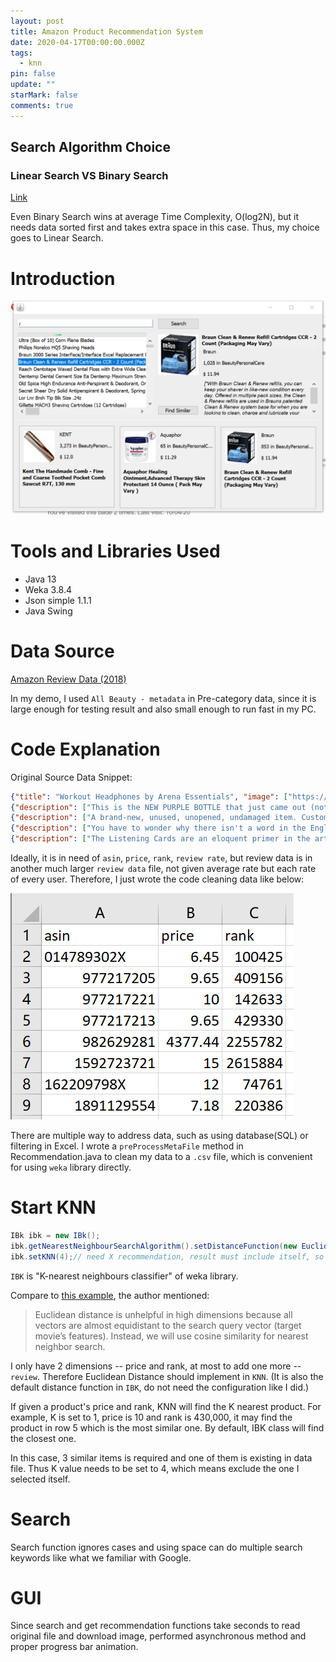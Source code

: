 ```yaml
---
layout: post
title: Amazon Product Recommendation System
date: 2020-04-17T00:00:00.000Z
tags:
  - knn
pin: false
update: ""
starMark: false
comments: true
---
```

## Search Algorithm Choice

### Linear Search VS Binary Search

[Link](https://techdifferences.com/difference-between-linear-search-and-binary-search.html)

Even Binary Search wins at average Time Complexity, O(log2N), but it needs data sorted first and takes extra space in this case. Thus, my choice goes to Linear Search.

# Introduction

![Screenshot](/assets/uploads/5e191dac7cb767d152d97ae9a02bf28.png)

# Tools and Libraries Used

* Java 13
* Weka 3.8.4
* Json simple 1.1.1
* Java Swing

# Data Source

[Amazon Review Data (2018)](https://nijianmo.github.io/amazon/index.html)

In my demo, I used `All Beauty - metadata` in Pre-category data, since it is large enough for testing result and also small enough to run fast in my PC.

# Code Explanation

Original Source Data Snippet:

```json
{"title": "Workout Headphones by Arena Essentials", "image": ["https://images-na.ssl-images-amazon.com/images/I/61BM8VG0BCL._SS40_.jpg", "https://images-na.ssl-images-amazon.com/images/I/61YKSNFYPPL._SS40_.jpg"], "brand": "HarperCollins", "rank": "3,235,148inBeautyamp;PersonalCare(", "main_cat": "All Beauty", "asin": "0061073717"}
{"description": ["This is the NEW PURPLE BOTTLE that just came out (not the old black bottle which came out years ago and has been discontinued)\n\nBlack Diamond\nIndoor Lotion\nTingle\nNew\nFull Size Bottle", "", ""], "title": "Black Diamond", "brand": "Swedish Beauty", "rank": "1,462,563inBeautyamp;PersonalCare(", "also_view": ["B000LXTNMW"], "main_cat": "All Beauty", "asin": "0143026860"}
{"description": ["A brand-new, unused, unopened, undamaged item. Customer Satisfaction Guaranteed."], "title": "12 Pc BLUE HEAVEN KAJAL\"HERBAL kajal With VITAMIN E COLOR Natural BLACK", "also_buy": ["B00OWT3W28", "B010E1X15K", "B0796RMSV8", "B07HPBWSW2", "B010FQJWWK", "B00IGBID9A", "B07C9KZTXP", "B00DNK5UR2", "B0079Z48S4", "B005EIIAPA", "B00MSU90U6", "B079MHLF3Z", "B078VXMNQQ", "B072SJQW3B", "B00MAX5TCY", "B01HTGNIH4", "B01BIRIPA0", "B0777796G5", "B01BEABLO8", "B01KJK7UA8", "B007T8LXZC", "B00ISAPPLI", "B07DDCD86N", "B01N6MIQ27"], "brand": "BLUE HEAVE", "rank": "100,425inBeautyPersonalCare(", "also_view": ["B00OWT3W28", "B0796RMSV8", "B010E1X15K", "B010FQJWWK", "B00OXQXP04", "B0079Z48S4", "B07C9KZTXP", "B06XC324BV", "1201025818", "B01BEABLO8", "B078V56SX1", "B00FLQ3VIQ", "B0154B5PAY", "B07KSHBD3R", "B078X9FPRD", "B07BN2WX93", "B00F6W0IGI", "B015E689YS", "B074QLLZ7V", "B01GW09XRW", "B005287VJ8", "B0789K416H", "B074VX7K85", "B0798KV8S6", "B0768XX5PM", "B071D5N6Z3", "B07B95FR76", "B01N9JM42T", "B07GKHKX6M", "0000045284", "B006LXBSYM", "B076DFBZLQ", "4784294759", "B07HPBWSW2", "B00LX45G1A", "B00H4XWEGO", "B01HBUSDPK", "B07BZ1KJX9", "B01LX6I5X0", "B00JGQJL4U", "B07BPVDPT9", "B00CEETD1M", "B00CTTJH04", "B00UC05MEM", "B00MAX5TCY", "B01BY5KDEC", "B071G69PGN", "B07H3XDM3M", "B006HCJXBM", "B077SW7V67", "B006WZ9TPO", "B0768YNQND", "B0079Z7GH4", "B07JZ527T2", "B0742J58WT", "B07C3GZJRB", "B077J4Q3K3"], "main_cat": "All Beauty", "price": "$6.45", "asin": "014789302X"}
{"description": ["You have to wonder why there isn't a word in the English language for the fireworks that go off in your brain when you finally kiss someone you've wanted for years. Or for the intimacy and tenderness you feel as you hold the hand of a suffering friend. A generation after the height of the AIDS crisis, what is it like to be a young gay man in New York? How many words are there now for the different kinds of pain, the different kinds of love? Matthew Lopez's The Inheritance premieres in two parts at the Young Vic Theatre, London, in March 2018.", "Matthew Lopez is the author of The Whipping Man (Luna Stage Company, Manhattan Theatre Club), The Legend of Georgia McBride (Denver Center for Performing Arts; Manhattan Class Company, Geffen Playhouse), Somewhere (The Old Globe, Hartford Stage), Reverberation (Hartford Stage Company), and Zoey's Perfect Wedding (Denver Center for the Performing Arts). In London, he was represented in Headlong Theatre's 9/11 Decade anthology with his short play The Sentinels."], "title": "The Inheritance", "also_buy": ["1848426380", "B07JVF7M3C", "1644450003", "1635571766", "1559365978", "1559365862", "0857055429", "B07J36923G", "0525618643", "1939931614", "B07HC435LF", "0573697094", "B07D4ZWCMB", "0735223521", "162779834X", "1468315714", "1420956493", "0345806565", "B07HC5H94C", "1101874562", "1559363843", "082223226X", "1350069299", "B07895XF5C", "1559365730", "1559365420", "0062795252", "B07BMLQN93", "3836563487", "177046316X", "0872867862", "1559365382", "155936582X", "0393310329", "1559365560", "B07GGRJWRW", "0802137563", "B0767FCYDP", "031631613X", "0804172706", "B0788XVVD8", "155936534X", "086547771X", "1559365323", "B01H4Z7CZE", "0316316121", "1328764524", "0199832536", "0735218196", "081013358X", "0452274001", "1559365404", "0738215678", "1555977359", "1848426038", "082222156X", "1468311085", "076246481X", "B07GW7NRW8", "0822225336", "0316188549", "1848426313", "1593500750", "B078DDYRBL", "B07GGCZ7GZ", "0571328873", "155659495X", "1559365471", "0822231166", "1984854275", "1593501463", "039959227X", "0573640041", "1501198246", "0684843269", "0865479445", "1250122430", "1559364580", "1783191430", "0143128752", "0573705674", "B072ZM74YY", "B0001HAGRE", "1400032385", "0571245927", "0552162949", "0553419056", "0822200732", "B003554PYO", "1350045985", "0307275930", "155936551X", "1559360410", "1559361131", "1350055018", "0007465084"], "brand": "Sunatoria", "rank": "476,831inBeautyPersonalCare(", "also_view": ["0571352367", "0573697094", "1635571766", "1559365978", "1420956493", "1634242173", "1848426380", "155936582X", "1350071935", "1718116373", "1848426038", "031631613X", "0062795252"], "main_cat": "All Beauty", "asin": "0571348351"}
{"description": ["The Listening Cards are an eloquent primer in the art of listening, offering you quick, straightforward and memorable lessons and graphics to help you and those you know easily improve your listening skills without having to read a big book. Each deck also includes underlying philosophy for listening and instructions for using the cards individually, with a partner or with a group. Attending website has free lessons and videos to learn even more.", "", ""], "title": "The Listening Cards", "image": ["https://images-na.ssl-images-amazon.com/images/I/51VcC85I8lL._SS40_.jpg"], "brand": "Listening Planet", "rank": "2,967,592inBeautyamp;PersonalCare(", "main_cat": "All Beauty", "asin": "0692508988"}
```

Ideally, it is in need of `asin`, `price`, `rank`, `review rate`, but review data is in another much larger `review data` file, not given average rate but each rate of every user. Therefore, I just wrote the code cleaning data like below:

![](/assets/uploads/20200418215012.png)

There are multiple way to address data, such as using database(SQL) or filtering in Excel. I wrote a `preProcessMetaFile` method in Recommendation.java to clean my data to a `.csv` file, which is convenient for using `weka` library directly.

# Start KNN
```java
IBk ibk = new IBk();
ibk.getNearestNeighbourSearchAlgorithm().setDistanceFunction(new EuclideanDistance());// Use Euclidean Distance
ibk.setKNN(4);// need X recommendation, result must include itself, so add 1 neighbor
```
`IBK` is "K-nearest neighbours classifier" of weka library.

Compare to [this example](https://towardsdatascience.com/prototyping-a-recommender-system-step-by-step-part-1-knn-item-based-collaborative-filtering-637969614ea), the author mentioned:

> Euclidean distance is unhelpful in high dimensions because all vectors are almost equidistant to the search query vector (target movie’s features). Instead, we will use cosine similarity for nearest neighbor search.

I only have 2 dimensions -- price and rank, at most to add one more --`review`. Therefore Euclidean Distance should implement in `KNN`. (It is also the default distance function in  `IBK`, do not need the configuration like I did.)

If given a product's price and rank, KNN will find the K nearest product. For example, K is set to 1, price is 10 and rank is 430,000, it may find the product in row 5 which is the most similar one. By default, IBK class will find the closest one.

In this case, 3 similar items is required and one of them is existing in data file. Thus K value needs to be set to 4, which means exclude the one I selected itself.

# Search

Search function ignores cases and using space can do multiple search keywords like what we familiar with Google.

# GUI

Since search and get recommendation functions take seconds to read original file and download image, performed asynchronous method and proper progress bar animation.